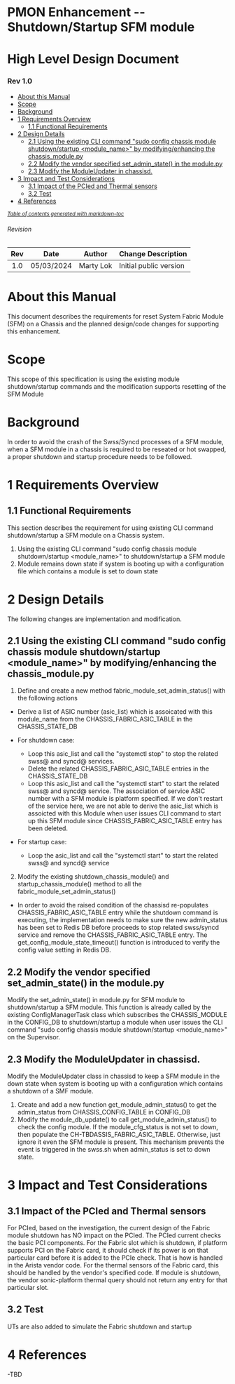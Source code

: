 # PMON Enhancement -- Shutdown/Startup SFM module
# High Level Design Document
### Rev 1.0
- [About this Manual](#about-this-manual)
- [Scope](#scope)
- [Background](#background)
- [1 Requirements Overview](#1-requirements-overview)
  * [1.1 Functional Requirements](#11-functional-requirements)
- [2 Design Details](#2-design-details)
  * [2.1 Using the existing CLI command "sudo config chassis module shutdown/startup <module_name>" by modifying/enhancing the chassis_module.py](#21-using-the-existing-cli-command--sudo-config-chassis-module-shutdown-startup--module-name---by-modifying-enhancing-the-chassis-modulepy)
  * [2.2 Modify the vendor specified set_admin_state() in the module.py](#22-modify-the-vendor-specified-set-admin-state---in-the-modulepy)
  * [2.3 Modify the ModuleUpdater in chassisd.](#23-modify-the-moduleupdater-in-chassisd)
- [3 Impact and Test Considerations](#3-impact-and-test-considerations)
  * [3.1 Impact of the PCIed and Thermal sensors](#31-impact-of-the-pcied-and-thermal-sensors)
  * [3.2 Test](#32-test)
- [4 References](#4-references)

<small><i><a href='http://ecotrust-canada.github.io/markdown-toc/'>Table of contents generated with markdown-toc</a></i></small>

###### Revision
| Rev |     Date    |       Author                                                                       | Change Description                |
|:---:|:-----------:|:----------------------------------------------------------------------------------:|-----------------------------------|
| 1.0 | 05/03/2024  | Marty Lok                                                                   | Initial public version            |

# About this Manual
This document describes the requirements for reset System Fabric Module (SFM)  on a Chassis and the planned design/code changes for supporting this enhancement.

# Scope
This scope of this specification is using the existing module shutdown/startup commands and the modification supports resetting of the SFM Module

# Background
In order to avoid the crash of the Swss/Syncd processes of a SFM module, when a SFM module in a chassis is required to be reseated or hot swapped, a proper shutdown and startup procedure needs to be followed.  


# 1 Requirements Overview
## 1.1 Functional Requirements
This section describes the requirement for using existing CLI command shutdown/startup a SFM module on a Chassis system.  
1. Using the existing CLI command "sudo config chassis module shutdown/startup <module_name>" to shutdown/startup a SFM module
2. Module remains down state if system is booting up with a configuration file which contains a module is set to down state

# 2 Design Details
The following changes are implementation and modification.
## 2.1 Using the existing CLI command "sudo config chassis module shutdown/startup <module_name>" by modifying/enhancing the chassis_module.py 
1. Define and create a new method fabric_module_set_admin_status() with the following actions
  * Derive a list of ASIC number (asic_list) which is assoicated with this module_name from the CHASSIS_FABRIC_ASIC_TABLE in the CHASSIS_STATE_DB
  * For shutdown case:
    - Loop this asic_list and call the "systemctl stop" to stop the related swss@ and syncd@ services.
    - Delete the related CHASSIS_FABRIC_ASIC_TABLE entries in the CHASSIS_STATE_DB
    - Loop this asic_list and call the "systemctl start" to start the related swss@ and syncd@ service.  The association of service ASIC number with a SFM module is platform specified. If we don't restart of the service here, we are not able to derive the asic_list which is assoicted with this Module when user issues CLI command to start up this SFM module since CHASSIS_FABRIC_ASIC_TABLE entry has been deleted. 
    
  * For startup case:
    - Loop the asic_list and call the "systemctl start" to start the related swss@ and syncd@ service
2. Modify the existing shutdown_chassis_module() and startup_chassis_module() method to all the fabric_module_set_admin_status()
  * In order to avoid the raised condition of the chassisd re-populates CHASSIS_FABRIC_ASIC_TABLE entry while the shutdown command is executing, the implementation needs to make sure the new admin_status has been set to Redis DB before proceeds to stop related swss/syncd service and remove the CHASSIS_FABRIC_ASIC_TABLE  entry. The get_config_module_state_timeout() function is introduced to verify the config value setting in Redis DB.

## 2.2 Modify the vendor specified set_admin_state() in the module.py
Modify the set_admin_state() in module.py for SFM module to shutdown/startup a SFM module. This function is already called by the existing ConfigManagerTask class which subscribes the CHASSIS_MODULE in the CONFIG_DB to shutdown/startup a module when user issues the CLI command "sudo config chassis module shutdown/startup <module_name>" on the Supervisor. 

## 2.3 Modify the ModuleUpdater in chassisd.
Modify the ModuleUpdater class in chassisd to keep a SFM module in the down state when system is booting up with a configuration which contains a shutdown of a SMF module.
1. Create and add a new function get_module_admin_status() to get the admin_status from CHASSIS_CONFIG_TABLE in CONFIG_DB
2. Modify the module_db_update() to call get_module_admin_status() to check the config module. If the module_cfg_status is not set to down, then populate the CH-TBDASSIS_FABRIC_ASIC_TABLE. Otherwise, just ignore it even the SFM module is present. This mechanism prevents the event is triggered in the swss.sh when admin_status is set to down state.


# 3 Impact and Test Considerations
## 3.1 Impact of the PCIed and Thermal sensors
For PCIed, based on the investigation, the current design of the Fabric module shutdown has NO impact on the PCIed.  The PCIed current checks the basic PCI components. For the Fabric slot which is shutdown, if platform supports PCI on the Fabric card, it should check if its power is on that particular card before it is added to the PCIe check. That is how is handled in the Arista vendor code.
For the thermal sensors of the Fabric card, this should be handled by the vendor's specified code. If module is shutdown, the vendor sonic-platform thermal query should not return any entry for that particular slot. 

## 3.2 Test
UTs are also added to simulate the Fabric shutdown and startup

# 4 References
-TBD


